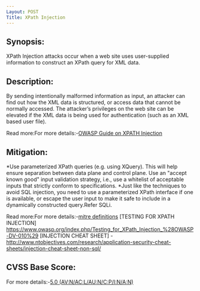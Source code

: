 ```yaml
---
Layout: POST
Title: XPath Injection
---
```


Synopsis:
----------------
XPath Injection attacks occur when a web site uses user-supplied information to construct an XPath query for XML data.

Description:
--------------------
By sending intentionally malformed information as input, an attacker can find out how the XML data is structured, or access data that cannot be normally accessed. The attacker’s privileges on the web site can be elevated if the XML data is being used for authentication (such as an XML based user file).

Read more:For more details:-[OWASP Guide on XPATH Injection](https://www.owasp.org/index.php/XPATH_Injection)  

Mitigation:
----------------
*Use parameterized XPath queries (e.g. using XQuery). This will help ensure separation between data plane and control plane. Use an "accept known good" input validation strategy, i.e., use a whitelist of acceptable inputs that strictly conform to specifications.
*Just like the techniques to avoid SQL injection, you need to use a parameterized XPath interface if one is available, or escape the user input to make it safe to include in a dynamically constructed query.Refer SQLi.

Read more:For more details:-[mitre definitions](http://cwe.mitre.org/data/definitions/643.html)
[TESTING FOR XPATH INJECTION] https://www.owasp.org/index.php/Testing_for_XPath_Injection_%28OWASP-DV-010%29
[INJECTION CHEAT SHEET] -http://www.ntobjectives.com/research/application-security-cheat-sheets/injection-cheat-sheet-non-sql/  


CVSS Base Score:
----------------------------
For more details:-[5.0 (AV:N/AC:L/AU:N/C:P/I:N/A:N)](http://nvd.nist.gov/cvss.cfm?vector=(AV:N/AC:L/AU:N/C:P/I:N/A:N)&version=2.0) 

